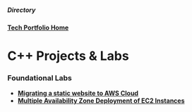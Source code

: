 <h5>Directory</h5> 

<b>[Tech Portfolio Home](https://github.com/Jays1115/Jalen-Smith.git)</b>

# C++ Projects & Labs

<h3>Foundational Labs</h3>

- <b>[Migrating a static website to AWS Cloud](https://github.com/Jays1115/Migrating-a-static-website-to-AWS-Cloud.git)</b>
- <b>[Multiple Availability Zone Deployment of EC2 Instances](https://github.com/Jays1115/Multi-AZ-EC2-Deployment.git)</b>
